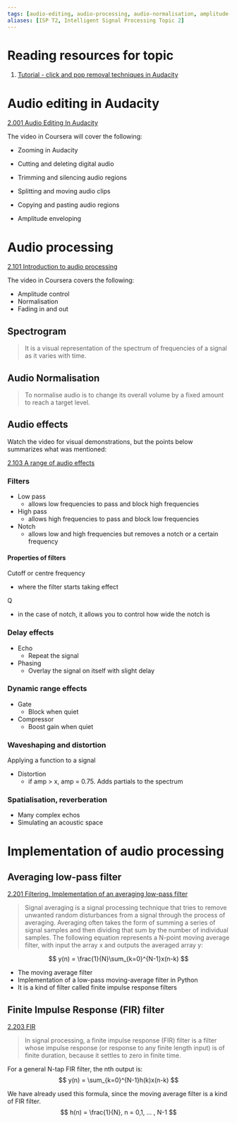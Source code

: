 ```yaml
---
tags: [audio-editing, audio-processing, audio-normalisation, amplitude-control, fade-in, fade-out, spectrogram, audio-effect, filter, delay-effect, dynamic-range-effect, waveshaping, distortion, spatialisation, reverberation, averaging-low-pass-filter, finite-impulse-response-filter]
aliases: [ISP T2, Intelligent Signal Processing Topic 2]
---
```


# Reading resources for topic

1. [Tutorial - click and pop removal techniques in Audacity](https://manual.audacityteam.org/man/tutorial_click_and_pop_removal_techniques.html)

# Audio editing in Audacity

[2.001 Audio Editing In Audacity](https://www.coursera.org/learn/uol-cm3065-intelligent-signal-processing/lecture/Yfqi2/2-001-audio-editing-in-audacity)

The video in Coursera will cover the following:

- Zooming in Audacity

- Cutting and deleting digital audio

- Trimming and silencing audio regions

- Splitting and moving audio clips

- Copying and pasting audio regions

- Amplitude enveloping

# Audio processing

[2.101 Introduction to audio processing](https://www.coursera.org/learn/uol-cm3065-intelligent-signal-processing/lecture/GJwoe/2-101-introduction-to-audio-processing)

The video in Coursera covers the following:

- Amplitude control
- Normalisation
- Fading in and out

## Spectrogram
> It is a visual representation of the spectrum of frequencies of a signal as it varies with time.

## Audio Normalisation
> To normalise audio is to change its overall volume by a fixed amount to reach a target level.

## Audio effects

Watch the video for visual demonstrations, but the points below summarizes what was mentioned:

[2.103 A range of audio effects](https://www.coursera.org/learn/uol-cm3065-intelligent-signal-processing/lecture/yFzuR/2-103-a-range-of-audio-effects)

### Filters

- Low pass
	- allows low frequencies to pass and block high frequencies
- High pass
	- allows high frequencies to pass and block low frequencies
- Notch
	- allows low and high frequencies but removes a notch or a certain frequency

#### Properties of filters

Cutoff or centre frequency
- where the filter starts taking effect

Q
- in the case of notch, it allows you to control how wide the notch is

### Delay effects

- Echo
	- Repeat the signal
- Phasing
	- Overlay the signal on itself with slight delay

### Dynamic range effects

- Gate
	- Block when quiet
- Compressor
	- Boost gain when quiet

### Waveshaping and distortion

Applying a function to a signal

- Distortion
	- if amp > x, amp = 0.75. Adds partials to the spectrum

### Spatialisation, reverberation

- Many complex echos
- Simulating an acoustic space

# Implementation of audio processing

## Averaging low-pass filter

[2.201 Filtering. Implementation of an averaging low-pass filter](https://www.coursera.org/learn/uol-cm3065-intelligent-signal-processing/lecture/ugCVh/2-201-filtering-implementation-of-an-averaging-low-pass-filter)

> Signal averaging is a signal processing technique that tries to remove unwanted random disturbances from a signal through the process of averaging. Averaging often takes the form of summing a series of signal samples and then dividing that sum by the number of individual samples.
> The following equation represents a N-point moving average filter, with input the array x and outputs the averaged array y:

$$
y(n) = \frac{1}{N}\sum_{k=0}^{N-1}x(n-k)
$$

- The moving average filter
- Implementation of a low-pass moving-average filter in Python
- It is a kind of filter called finite impulse response filters

## Finite Impulse Response (FIR) filter

[2.203 FIR](https://www.coursera.org/learn/uol-cm3065-intelligent-signal-processing/lecture/f7z3n/2-203-fir-finite-impulse-response-filters)

> In signal processing, a finite impulse response (FIR) filter is a filter whose impulse response (or response to any finite length input) is of finite duration, because it settles to zero in finite time.

For a general N-tap FIR filter, the nth output is: 
$$
y(n) = \sum_{k=0}^{N-1}h(k)x(n-k)
$$

We have already used this formula, since the moving average filter is a kind of FIR filter.
$$ h(n) = \frac{1}{N}, n = 0,1, ... , N-1 $$

